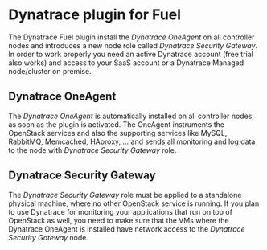 Dynatrace plugin for Fuel
============

The Dynatrace Fuel plugin install the *Dynatrace OneAgent* on all controller
nodes and introduces a new node role called *Dynatrace Security 
Gateway*. In order to work properly you need an active Dynatrace account (free
trial also works) and access to your SaaS account or a Dynatrace Managed 
node/cluster on premise.

Dynatrace OneAgent
-------------
The *Dynatrace OneAgent* is automatically installed on all controller nodes,
as soon as the plugin is activated. The OneAgent instruments the OpenStack 
services and also the supporting services like MySQL, RabbitMQ, Memcached, 
HAproxy, ... and sends all monitoring and log data to the node with 
*Dynatrace Security Gateway* role. 

Dynatrace Security Gateway
-------------
The *Dynatrace Security Gateway* role must be applied to a standalone physical
machine, where no other OpenStack service is running. If you plan to use 
Dynatrace for monitoring your applications that run on top of OpenStack as 
well, you need to make sure that the VMs where the Dynatrace OneAgent is 
installed have network access to the *Dynatrace Security Gateway* node.
